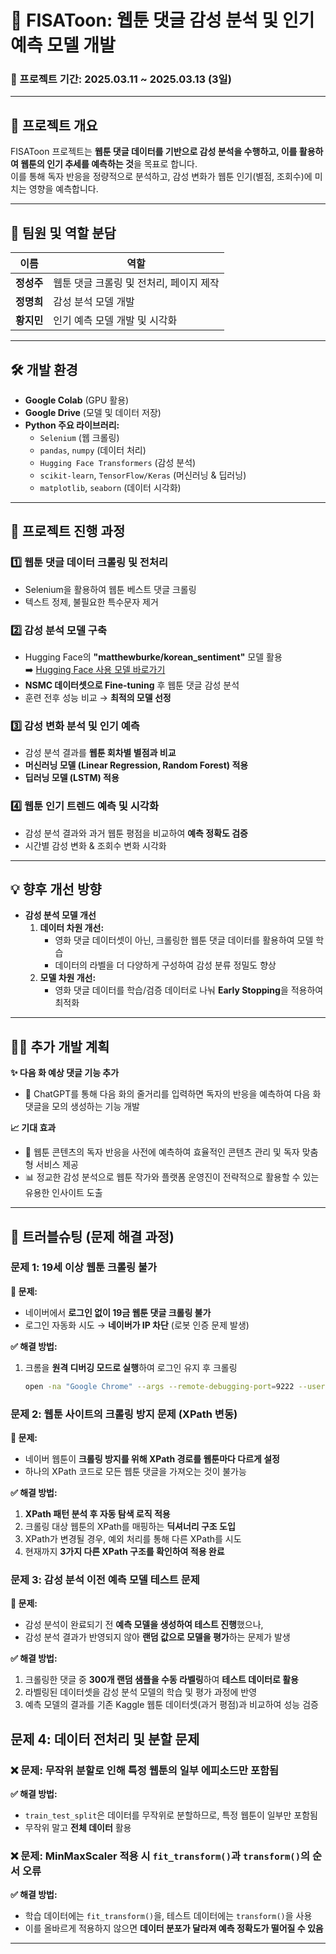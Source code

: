 # 📌 FISAToon: 웹툰 댓글 감성 분석 및 인기 예측 모델 개발 

### 📆 프로젝트 기간: 2025.03.11 ~ 2025.03.13 (3일)  

---

## 🎯 프로젝트 개요  
FISAToon 프로젝트는 **웹툰 댓글 데이터를 기반으로 감성 분석을 수행하고, 이를 활용하여 웹툰의 인기 추세를 예측하는 것**을 목표로 합니다.  
이를 통해 독자 반응을 정량적으로 분석하고, 감성 변화가 웹툰 인기(별점, 조회수)에 미치는 영향을 예측합니다.  

---

## 👥 팀원 및 역할 분담  

| 이름  | 역할 |
|-------|----------------------------|
| **정성주** | 웹툰 댓글 크롤링 및 전처리, 페이지 제작 |
| **정명희** | 감성 분석 모델 개발 |
| **황지민** | 인기 예측 모델 개발 및 시각화 |

---

## 🛠 개발 환경  
- **Google Colab** (GPU 활용)  
- **Google Drive** (모델 및 데이터 저장)  
- **Python 주요 라이브러리:**  
  - `Selenium` (웹 크롤링)  
  - `pandas`, `numpy` (데이터 처리)  
  - `Hugging Face Transformers` (감성 분석)  
  - `scikit-learn`, `TensorFlow/Keras` (머신러닝 & 딥러닝)  
  - `matplotlib`, `seaborn` (데이터 시각화)  

---


## 📌 프로젝트 진행 과정  

### 1️⃣ 웹툰 댓글 데이터 크롤링 및 전처리  
- Selenium을 활용하여 웹툰 베스트 댓글 크롤링  
- 텍스트 정제, 불필요한 특수문자 제거  

### 2️⃣ 감성 분석 모델 구축  
- Hugging Face의 **"matthewburke/korean_sentiment"** 모델 활용  
➡️ [Hugging Face 사용 모델 바로가기](https://huggingface.co/matthewburke/korean_sentiment)
- **NSMC 데이터셋으로 Fine-tuning** 후 웹툰 댓글 감성 분석  
- 훈련 전후 성능 비교 → **최적의 모델 선정**  

### 3️⃣ 감성 변화 분석 및 인기 예측  
- 감성 분석 결과를 **웹툰 회차별 별점과 비교**  
- **머신러닝 모델 (Linear Regression, Random Forest) 적용**  
- **딥러닝 모델 (LSTM) 적용**  

### 4️⃣ 웹툰 인기 트렌드 예측 및 시각화  
- 감성 분석 결과와 과거 웹툰 평점을 비교하여 **예측 정확도 검증**  
- 시간별 감성 변화 & 조회수 변화 시각화    

---

## 💡 향후 개선 방향  
- **감성 분석 모델 개선**  
    1. **데이터 차원 개선:**  
       - 영화 댓글 데이터셋이 아닌, 크롤링한 웹툰 댓글 데이터를 활용하여 모델 학습  
       - 데이터의 라벨을 더 다양하게 구성하여 감성 분류 정밀도 향상  
    2. **모델 차원 개선:**  
       - 영화 댓글 데이터를 학습/검증 데이터로 나눠 **Early Stopping**을 적용하여 최적화

---

## 🧑‍💻 추가 개발 계획
**✨ 다음 화 예상 댓글 기능 추가**
- 🤖 ChatGPT를 통해 다음 화의 줄거리를 입력하면 독자의 반응을 예측하여 다음 화 댓글을 모의 생성하는 기능 개발

 **📈 기대 효과**
- 💬 웹툰 콘텐츠의 독자 반응을 사전에 예측하여 효율적인 콘텐츠 관리 및 독자 맞춤형 서비스 제공
- 📊 정교한 감성 분석으로 웹툰 작가와 플랫폼 운영진이 전략적으로 활용할 수 있는 유용한 인사이트 도출

---

## 🚧 트러블슈팅 (문제 해결 과정)  

### 문제 1: 19세 이상 웹툰 크롤링 불가  
**📌 문제:**  
- 네이버에서 **로그인 없이 19금 웹툰 댓글 크롤링 불가**  
- 로그인 자동화 시도 → **네이버가 IP 차단** (로봇 인증 문제 발생)  

**✅ 해결 방법:**  
1. 크롬을 **원격 디버깅 모드로 실행**하여 로그인 유지 후 크롤링  
   ```sh
   open -na "Google Chrome" --args --remote-debugging-port=9222 --user-data-dir="/tmp/chrome_debug"

### 문제 2: 웹툰 사이트의 크롤링 방지 문제 (XPath 변동)  
**📌 문제:**  
- 네이버 웹툰이 **크롤링 방지를 위해 XPath 경로를 웹툰마다 다르게 설정**  
- 하나의 XPath 코드로 모든 웹툰 댓글을 가져오는 것이 불가능  

**✅ 해결 방법:**  
1. **XPath 패턴 분석 후 자동 탐색 로직 적용**  
2. 크롤링 대상 웹툰의 XPath를 매핑하는 **딕셔너리 구조 도입**  
3. XPath가 변경될 경우, 예외 처리를 통해 다른 XPath를 시도  
4. 현재까지 **3가지 다른 XPath 구조를 확인하여 적용 완료**  


### 문제 3: 감성 분석 이전 예측 모델 테스트 문제  
**📌 문제:**  
- 감성 분석이 완료되기 전 **예측 모델을 생성하여 테스트 진행**했으나,  
- 감성 분석 결과가 반영되지 않아 **랜덤 값으로 모델을 평가**하는 문제가 발생  

**✅ 해결 방법:**  
1. 크롤링한 댓글 중 **300개 랜덤 샘플을 수동 라벨링**하여 **테스트 데이터로 활용**  
2. 라벨링된 데이터셋을 감성 분석 모델의 학습 및 평가 과정에 반영  
3. 예측 모델의 결과를 기존 Kaggle 웹툰 데이터셋(과거 평점)과 비교하여 성능 검증  

## 문제 4: 데이터 전처리 및 분할 문제

### ❌ 문제: 무작위 분할로 인해 특정 웹툰의 일부 에피소드만 포함됨  
**✅ 해결 방법:**  
- `train_test_split`은 데이터를 무작위로 분할하므로, 특정 웹툰이 일부만 포함됨
- 무작위 말고 **전체 데이터** 활용


### ❌ 문제: MinMaxScaler 적용 시 `fit_transform()`과 `transform()`의 순서 오류  
**✅ 해결 방법:**  
- 학습 데이터에는 `fit_transform()`을, 테스트 데이터에는 `transform()`을 사용
- 이를 올바르게 적용하지 않으면 **데이터 분포가 달라져 예측 정확도가 떨어질 수 있음**  

---
